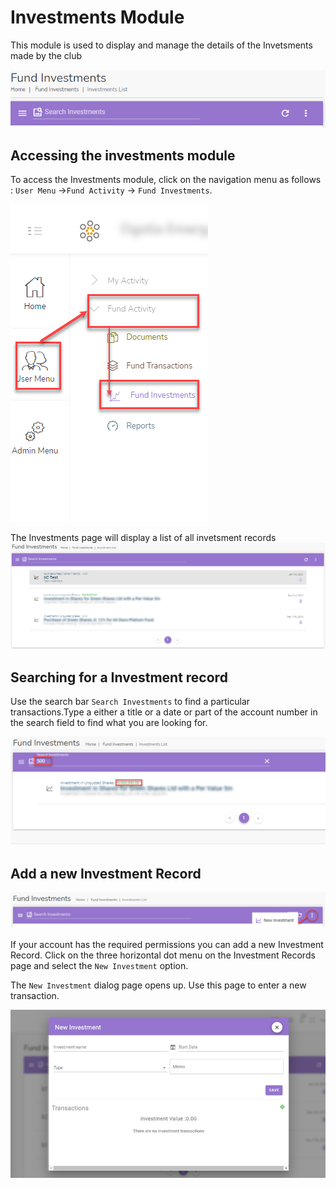 # Investments Module

This module is used to display and manage the details of the Invetsments made by the club

![alt text](../images/7.0_Investments_Banner.png ":size=x100 Investments banner")

## Accessing the investments module

To access the Investments module, click on the navigation menu as follows : `User Menu` ->`Fund Activity` ->  `Fund Investments`.

![alt text](../images/7.1_Investments_Menu.png ":size=x100 Investments menu")

The Investments page will display a list of all invetsment records
![alt text](../images/7.2_Investments_Page.png ":size=x200 Investments page")

## Searching for a Investment record

Use the search bar `Search Investments` to find a particular transactions.Type a either a title or a date or part of the account number in the search field to find what you are looking for.

![alt text](../images/7.3_Investments_Search.png ":size=x200 Investments search")

## Add a new Investment Record

![alt text](../images/7.4_Add_Investment_Menu.png ":size=x100 Add Investment Record menu")

If your account has the required permissions you can add a new Investment Record. Click on the three horizontal dot menu on the Investment Records page and select the `New Investment` option.


The `New Investment` dialog page opens up. Use this page to enter a new transaction.

![alt text](../images/7.5_Add_Investment_Page.png ":size=x300 Add Investment Record page")